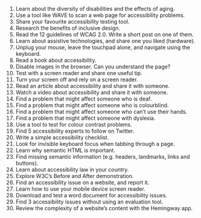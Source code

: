 1. Learn about the diversity of disabilities and the effects of aging.  
2. Use a tool like WAVE to scan a web page for accessibility problems.  
3. Share your favourite accessibility testing tool.  
4. Research the benefits of inclusive design.  
5. Read the 12 guidelines of WCAG 2.0. Write a short post on one of them.  
6. Learn about assistive technologies, and share one you liked (hardware).  
7. Unplug your mouse, leave the touchpad alone, and navigate using the keyboard.  
8. Read a book about accessibility.  
9. Disable images in the browser. Can you understand the page?  
10. Test with a screen reader and share one useful tip.  
11. Turn your screen off and rely on a screen reader.  
12. Read an article about accessibility and share it with someone.  
13. Watch a video about accessibility and share it with someone.  
14. Find a problem that might affect someone who is deaf.  
15. Find a problem that might affect someone who is colourblind.  
16. Find a problem that might affect someone who can’t use their hands.  
17. Find a problem that might affect someone with dyslexia.  
18. Use a tool to test for colour contrast problems.  
19. Find 5 accessibility experts to follow on Twitter.  
20. Write a simple accessibility checklist.  
21. Look for invisible keyboard focus when tabbing through a page.  
22. Learn why semantic HTML is important.  
23. Find missing semantic information (e.g. headers, landmarks, links and buttons).  
24. Learn about accessibility law in your country.  
25. Explore W3C’s Before and After demonstration.  
26. Find an accessibility issue on a website, and report it.  
27. Learn how to use your mobile device screen reader.  
28. Download and test a word document for accessibility issues.  
29. Find 3 accessibility issues without using an evaluation tool.  
30. Review the complexity of a website’s content with the Hemingway app. 